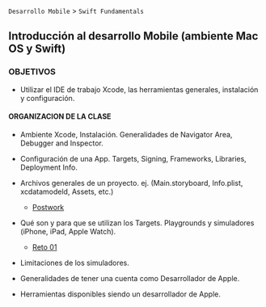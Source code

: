 
`Desarrollo Mobile` > `Swift Fundamentals`


## Introducción al desarrollo Mobile (ambiente Mac OS y Swift)  

### OBJETIVOS 

- Utilizar el IDE de trabajo Xcode, las herramientas generales, instalación y configuración. 

#### ORGANIZACION DE LA CLASE 

 - Ambiente Xcode, Instalación.
 Generalidades de Navigator Area, Debugger and Inspector.
 
 - Configuración de una App. Targets, Signing, Frameworks, Libraries, Deployment Info.
 
 - Archivos generales de un proyecto. ej. (Main.storyboard, Info.plist, xcdatamodeld, Assets, etc.)

 	- [Postwork](Postwork)
 
 - Qué son y para que se utilizan los Targets.
 Playgrounds y simuladores (iPhone, iPad, Apple Watch).
 
  	- [Reto 01](Reto-01)

 - Limitaciones de los simuladores.
  
 - Generalidades de tener una cuenta como Desarrollador de Apple.
 
 - Herramientas disponibles siendo un desarrollador de Apple.
